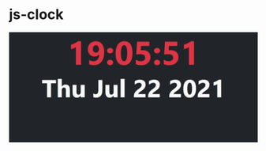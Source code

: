 # js-clock
![Alt text](https://github.com/oguzkose/js-clock/blob/main/js-clock-ss.PNG "Optional title")